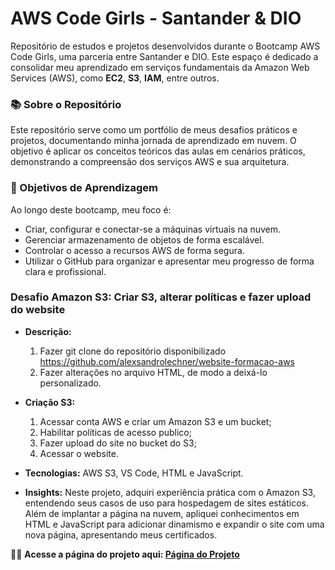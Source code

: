 # AWS Code Girls - Santander & DIO
 Repositório de estudos e projetos desenvolvidos durante o Bootcamp AWS Code Girls, uma parceria entre Santander e DIO. Este espaço é dedicado a consolidar meu aprendizado em serviços fundamentais da Amazon Web Services (AWS), como **EC2**, **S3**, **IAM**, entre outros.

### 📚 Sobre o Repositório
Este repositório serve como um portfólio de meus desafios práticos e projetos, documentando minha jornada de aprendizado em nuvem. O objetivo é aplicar os conceitos teóricos das aulas em cenários práticos, demonstrando a compreensão dos serviços AWS e sua arquitetura.

### 🎯 Objetivos de Aprendizagem

Ao longo deste bootcamp, meu foco é:

* Criar, configurar e conectar-se a máquinas virtuais na nuvem.
* Gerenciar armazenamento de objetos de forma escalável.
* Controlar o acesso a recursos AWS de forma segura.
* Utilizar o GitHub para organizar e apresentar meu progresso de forma clara e profissional.

### Desafio Amazon S3: Criar S3, alterar políticas e fazer upload do website

* **Descrição:** 
    1. Fazer git clone do repositório disponibilizado https://github.com/alexsandrolechner/website-formacao-aws 
    2. Fazer alterações no arquivo HTML, de modo a deixá-lo personalizado.
* **Criação S3:** 
    1. Acessar conta AWS e criar um Amazon S3 e um bucket;
    2. Habilitar políticas de acesso publico;
    3. Fazer upload do site  no bucket do S3;
    4. Acessar o website.

* **Tecnologias:** AWS S3, VS Code, HTML e JavaScript.
* **Insights:** Neste projeto, adquiri experiência prática com o Amazon S3, entendendo seus casos de uso para hospedagem de sites estáticos. Além de implantar a página na nuvem, apliquei conhecimentos em HTML e JavaScript para adicionar dinamismo e expandir o site com uma nova página, apresentando meus certificados.

👩‍💻 **Acesse a página do projeto aqui: [Página do Projeto](https://kellitissot.github.io/website-formacao-aws/)**